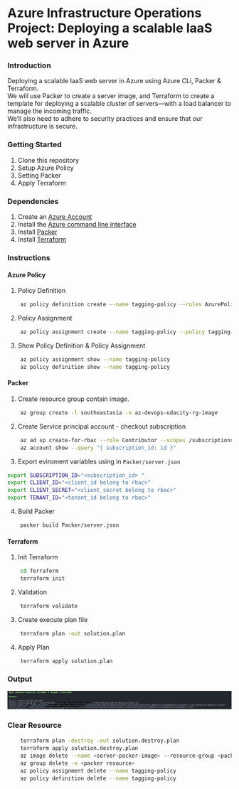 # Azure Infrastructure Operations Project: Deploying a scalable IaaS web server in Azure

### Introduction
Deploying a scalable IaaS web server in Azure using Azure CLi, Packer & Terraform.  
We will use Packer to create a server image, and Terraform to create a template for deploying a scalable cluster of servers—with a load balancer to manage the incoming traffic.  
We’ll also need to adhere to security practices and ensure that our infrastructure is secure.  

### Getting Started
1. Clone this repository
2. Setup Azure Policy
3. Setting Packer
4. Apply Terraform

### Dependencies
1. Create an [Azure Account](https://portal.azure.com) 
2. Install the [Azure command line interface](https://docs.microsoft.com/en-us/cli/azure/install-azure-cli?view=azure-cli-latest)
3. Install [Packer](https://www.packer.io/downloads)
4. Install [Terraform](https://www.terraform.io/downloads.html)

### Instructions

#### Azure Policy

1. Policy Definition

```sh
    az policy definition create --name tagging-policy --rules AzurePolicy/rule.json --param AzurePolicy/parameters.json
```

2. Policy Assignment

```sh
    az policy assignment create --name tagging-policy --policy tagging-policy --param AzurePolicy/assignment.paramerters.json
```

3. Show Policy Definition & Policy Assignment

```sh
    az policy assignment show --name tagging-policy
    az policy definition show --name tagging-policy
```

#### Packer

1. Create resource group contain image.

```sh
    az group create -l southeastasia -n az-devops-udacity-rg-image
```

2. Create Service principal account - checkout subscription

```sh
    az ad sp create-for-rbac --role Contributor --scopes /subscriptions/<Subscription ID> --query "{ client_id: appId, client_secret: password, tenant_id: tenant }"
    az account show --query "{ subscription_id: id }"
```

3. Export eviroment variables using in `Packer/server.json`

```sh
export SUBSCRIPTION_ID="<subscription_id> "
export CLIENT_ID="<client_id belong to rbac>"
export CLIENT_SECRET="<client_secret belong to rbac>"
export TENANT_ID="<tenant_id belong to rbac>"
```

4. Build Packer

```sh
    packer build Packer/server.json
```

#### Terraform

1. Init Terraform

```sh
    cd Terraform
    terraform init
```

2. Validation

```sh
    terraform validate
```

3. Create execute plan file

```sh
    terraform plan -out solution.plan
```

4. Apply Plan

```sh
    terraform apply solution.plan
```


### Output
![Output](images/terraform/output.png)


### Clear Resource

```sh
    terraform plan -destroy -out solution.destroy.plan
    terraform apply solution.destroy.plan
    az image delete --name <server-packer-image> --resource-group <packer resource>
    az group delete -n <packer resource>
    az policy assignment delete --name tagging-policy
    az policy definition delete --name tagging-policy
```
